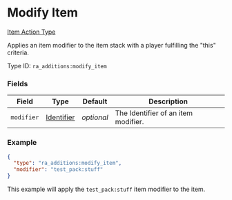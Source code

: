 # Modify Item
[Item Action Type](../item_action_types.md)

Applies an item modifier to the item stack with a player fulfilling the "this" criteria.

Type ID: `ra_additions:modify_item`
### Fields
Field | Type | Default | Description
------|------|---------|-------------
`modifier` | [Identifier](../data_types/identifier.md) | _optional_ | The Identifier of an item modifier.

### Example
```json
{
  "type": "ra_additions:modify_item",
  "modifier": "test_pack:stuff"
}
```
This example will apply the `test_pack:stuff` item modifier to the item.
